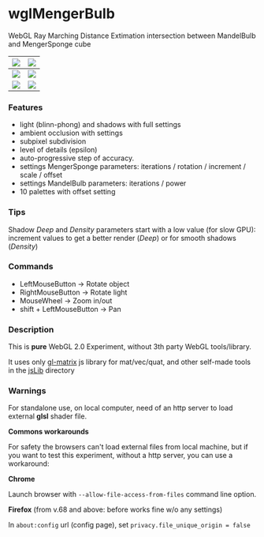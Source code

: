 # wglMengerBulb 

WebGL Ray Marching Distance Extimation intersection between MandelBulb and MengerSponge cube 

|![](https://brutpitt.github.io/wglRayMarchedFractals/WebGL/MengerBulb/screenShots/screenShot0.jpg) | ![](https://brutpitt.github.io/wglRayMarchedFractals/WebGL/MengerBulb/screenShots/screenShot1.jpg)|
| :-----: | :----: |
|![](https://brutpitt.github.io/wglRayMarchedFractals/WebGL/MengerBulb/screenShots/screenShot7.jpg) | ![](https://brutpitt.github.io/wglRayMarchedFractals/WebGL/MengerBulb/screenShots/screenShot8.jpg)|
|![](https://brutpitt.github.io/wglRayMarchedFractals/WebGL/MengerBulb/screenShots/screenShot91.jpg) | ![](https://brutpitt.github.io/wglRayMarchedFractals/WebGL/MengerBulb/screenShots/screenShot92.jpg)|

### Features
- light (blinn-phong) and shadows with full settings
- ambient occlusion with settings
- subpixel subdivision
- level of details (epsilon)
- auto-progressive step of accuracy.
- settings MengerSponge parameters: iterations / rotation / increment / scale / offset
- settings MandelBulb parameters: iterations / power 
- 10 palettes with offset setting

### Tips
Shadow *Deep* and *Density* parameters start with a low value (for slow GPU): increment values to get a better render (*Deep*) or for smooth shadows (*Density*)


### Commands
- LeftMouseButton -> Rotate object
- RightMouseButton -> Rotate light
- MouseWheel -> Zoom in/out
- shift + LeftMouseButton -> Pan

### Description

This is **pure** WebGL 2.0 Experiment, without 3th party WebGL tools/library.

It uses only [gl-matrix](https://github.com/toji/gl-matrix) js library for mat/vec/quat, and other self-made tools in the [jsLib](https://github.com/BrutPitt/wglMandelBulber/tree/master/jsLib) directory

### Warnings
For standalone use, on local computer, need of an http server to load external **glsl** shader file.

**Commons workarounds**

For safety the browsers can't load external files from local machine, but if you want to test this experiment, without a http server, you can use a workaround:


**Chrome** 

Launch browser with `--allow-file-access-from-files` command line option.

**Firefox** (from v.68 and above: before works fine w/o any settings)

In `about:config` url (config page), set `privacy.file_unique_origin = false`

